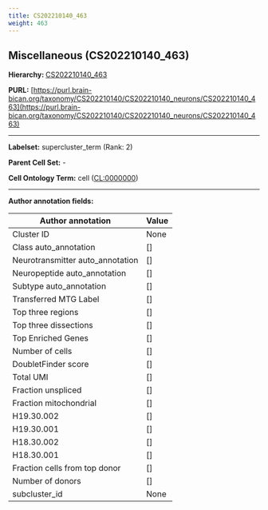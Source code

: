 ```yaml
---
title: CS202210140_463
weight: 463
---
```

## Miscellaneous (CS202210140_463)
<b>Hierarchy: </b>
[CS202210140_463](../CS202210140_463)

**PURL:** [https://purl.brain-bican.org/taxonomy/CS202210140/CS202210140_neurons/CS202210140_463](https://purl.brain-bican.org/taxonomy/CS202210140/CS202210140_neurons/CS202210140_463)

---


**Labelset:** supercluster_term (Rank: 2)

**Parent Cell Set:** -



**Cell Ontology Term:**  cell ([CL:0000000](https://www.ebi.ac.uk/ols/ontologies/cl/terms?obo_id=CL:0000000)) 

[MARKER GENES.]: #


---

[TRANSFERRED ANNOTATIONS.]: #


[AUTHOR ANNOTATION FIELDS.]: #


**Author annotation fields:**

| Author annotation | Value |
|-------------------|-------|
|Cluster ID|None|
|Class auto_annotation|[]|
|Neurotransmitter auto_annotation|[]|
|Neuropeptide auto_annotation|[]|
|Subtype auto_annotation|[]|
|Transferred MTG Label|[]|
|Top three regions|[]|
|Top three dissections|[]|
|Top Enriched Genes|[]|
|Number of cells|[]|
|DoubletFinder score|[]|
|Total UMI|[]|
|Fraction unspliced|[]|
|Fraction mitochondrial|[]|
|H19.30.002|[]|
|H19.30.001|[]|
|H18.30.002|[]|
|H18.30.001|[]|
|Fraction cells from top donor|[]|
|Number of donors|[]|
|subcluster_id|None|
